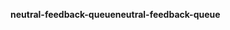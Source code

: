 <span data-ttu-id="72bf7-101">**neutral-feedback-queue**</span><span class="sxs-lookup"><span data-stu-id="72bf7-101">**neutral-feedback-queue**</span></span>